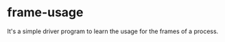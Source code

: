 frame-usage
===========

It's a simple driver program to learn the usage for the frames of a process.
